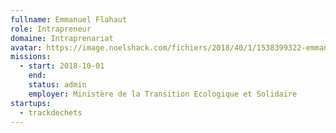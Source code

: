 ```yaml
---
fullname: Emmanuel Flahaut
role: Intrapreneur
domaine: Intraprenariat
avatar: https://image.noelshack.com/fichiers/2018/40/1/1538399322-emmanuel.png
missions:
  - start: 2018-10-01
    end:
    status: admin
    employer: Ministère de la Transition Ecologique et Solidaire
startups:
  - trackdechets
---
```

